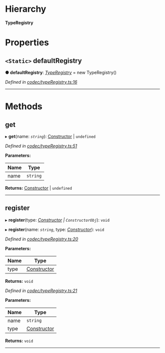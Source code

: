

# Hierarchy

**TypeRegistry**

# Properties

<a id="defaultregistry"></a>

## `<Static>` defaultRegistry

**● defaultRegistry**: *[TypeRegistry](_codec_typeregistry_.typeregistry.md)* =  new TypeRegistry()

*Defined in [codec/typeRegistry.ts:16](https://github.com/polkadot-js/api/blob/8f698d7/packages/types/src/codec/typeRegistry.ts#L16)*

___

# Methods

<a id="get"></a>

##  get

▸ **get**(name: *`string`*): [Constructor](../modules/_types_.md#constructor) | `undefined`

*Defined in [codec/typeRegistry.ts:51](https://github.com/polkadot-js/api/blob/8f698d7/packages/types/src/codec/typeRegistry.ts#L51)*

**Parameters:**

| Name | Type |
| ------ | ------ |
| name | `string` |

**Returns:** [Constructor](../modules/_types_.md#constructor) | `undefined`

___
<a id="register"></a>

##  register

▸ **register**(type: *[Constructor](../modules/_types_.md#constructor) | `ConstructorObj`*): `void`

▸ **register**(name: *`string`*, type: *[Constructor](../modules/_types_.md#constructor)*): `void`

*Defined in [codec/typeRegistry.ts:20](https://github.com/polkadot-js/api/blob/8f698d7/packages/types/src/codec/typeRegistry.ts#L20)*

**Parameters:**

| Name | Type |
| ------ | ------ |
| type | [Constructor](../modules/_types_.md#constructor) | `ConstructorObj` |

**Returns:** `void`

*Defined in [codec/typeRegistry.ts:21](https://github.com/polkadot-js/api/blob/8f698d7/packages/types/src/codec/typeRegistry.ts#L21)*

**Parameters:**

| Name | Type |
| ------ | ------ |
| name | `string` |
| type | [Constructor](../modules/_types_.md#constructor) |

**Returns:** `void`

___

